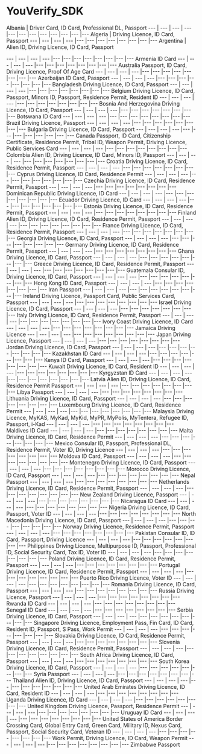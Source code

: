 # YouVerify_SDK

Albania |	Driver Card, ID Card, Professional DL, Passport
--- | --- | --- | --- |--- |--- |--- |--- |--- |--- |--- |---
Algeria	| Driving Licence, ID Card, Passport
--- | --- | --- | --- |--- |--- |--- |--- |--- |--- |--- |---
Argentina |	Alien ID, Driving Licence, ID Card, Passport


--- | --- | --- | --- |--- |--- |--- |--- |--- |--- |--- |---
Armenia	ID Card
--- | --- | --- | --- |--- |--- |--- |--- |--- |--- |--- |---
Australia	Passport, ID Card, Driving Licence, Proof Of Age Card
--- | --- | --- | --- |--- |--- |--- |--- |--- |--- |--- |---
Azerbaijan	ID Card, Passport
--- | --- | --- | --- |--- |--- |--- |--- |--- |--- |--- |---
Bangladesh	Driving Licence, ID Card, Passport
--- | --- | --- | --- |--- |--- |--- |--- |--- |--- |--- |---
Belgium	Driving Licence, ID Card, Passport, Minors ID, Passport, Residence Permit, Resident ID
--- | --- | --- | --- |--- |--- |--- |--- |--- |--- |--- |---
Bosnia And Herzegovina	Driving Licence, ID Card, Passport
--- | --- | --- | --- |--- |--- |--- |--- |--- |--- |--- |---
Botswana	ID Card
--- | --- | --- | --- |--- |--- |--- |--- |--- |--- |--- |---
Brazil	Driving Licence, Passport
--- | --- | --- | --- |--- |--- |--- |--- |--- |--- |--- |---
Bulgaria	Driving Licence, ID Card, Passport
--- | --- | --- | --- |--- |--- |--- |--- |--- |--- |--- |---
Canada	Passport, ID Card, Citizenship Certificate, Residence Permit, Tribal ID, Weapon Permit, Driving Licence, Public Services Card
--- | --- | --- | --- |--- |--- |--- |--- |--- |--- |--- |---
Colombia	Alien ID, Driving Licence, ID Card, Minors ID, Passport
--- | --- | --- | --- |--- |--- |--- |--- |--- |--- |--- |---
Croatia	Driving Licence, ID Card, Residence Permit, Passport
--- | --- | --- | --- |--- |--- |--- |--- |--- |--- |--- |---
Cyprus	Driving Licence, ID Card, Residence Permit
--- | --- | --- | --- |--- |--- |--- |--- |--- |--- |--- |---
Czechia	Driving Licence, ID Card, Residence Permit, Passport
--- | --- | --- | --- |--- |--- |--- |--- |--- |--- |--- |---
Dominican Republic	Driving Licence, ID Card
--- | --- | --- | --- |--- |--- |--- |--- |--- |--- |--- |---
Ecuador	Driving Licence, ID Card
--- | --- | --- | --- |--- |--- |--- |--- |--- |--- |--- |---
Estonia	Driving Licence, ID Card, Residence Permit, Passport
--- | --- | --- | --- |--- |--- |--- |--- |--- |--- |--- |---
Finland	Alien ID, Driving Licence, ID Card, Residence Permit, Passport
--- | --- | --- | --- |--- |--- |--- |--- |--- |--- |--- |---
France	Driving Licence, ID Card, Residence Permit, Passport
--- | --- | --- | --- |--- |--- |--- |--- |--- |--- |--- |---
Georgia	Driving Licence, ID Card, Passport
--- | --- | --- | --- |--- |--- |--- |--- |--- |--- |--- |---
Germany	Driving Licence, ID Card, Residence Permit, Passport
--- | --- | --- | --- |--- |--- |--- |--- |--- |--- |--- |---
Ghana	Driving Licence, ID Card, Passport
--- | --- | --- | --- |--- |--- |--- |--- |--- |--- |--- |---
Greece	Driving Licence, ID Card, Residence Permit, Passport
--- | --- | --- | --- |--- |--- |--- |--- |--- |--- |--- |---
Guatemala	Consular ID, Driving Licence, ID Card, Passport
--- | --- | --- | --- |--- |--- |--- |--- |--- |--- |--- |---
Hong Kong	ID Card, Passport
--- | --- | --- | --- |--- |--- |--- |--- |--- |--- |--- |---
Iran	Passport
--- | --- | --- | --- |--- |--- |--- |--- |--- |--- |--- |---
Ireland	Driving Licence, Passport Card, Public Services Card, Passport
--- | --- | --- | --- |--- |--- |--- |--- |--- |--- |--- |---
Israel	Driving Licence, ID Card, Passport
--- | --- | --- | --- |--- |--- |--- |--- |--- |--- |--- |---
Italy	Driving Licence, ID Card, Residence Permit, Passport
--- | --- | --- | --- |--- |--- |--- |--- |--- |--- |--- |---
Ivory Coast	Driving Licence, ID Card
--- | --- | --- | --- |--- |--- |--- |--- |--- |--- |--- |---
Jamaica	Driving Licence
--- | --- | --- | --- |--- |--- |--- |--- |--- |--- |--- |---
Japan	Driving Licence, Passport
--- | --- | --- | --- |--- |--- |--- |--- |--- |--- |--- |---
Jordan	Driving Licence, ID Card, Passport
--- | --- | --- | --- |--- |--- |--- |--- |--- |--- |--- |---
Kazakhstan	ID Card
--- | --- | --- | --- |--- |--- |--- |--- |--- |--- |--- |---
Kenya	ID Card, Passport
--- | --- | --- | --- |--- |--- |--- |--- |--- |--- |--- |---
Kuwait	Driving Licence, ID Card, Resident ID
--- | --- | --- | --- |--- |--- |--- |--- |--- |--- |--- |---
Kyrgyzstan	ID Card
--- | --- | --- | --- |--- |--- |--- |--- |--- |--- |--- |---
Latvia	Alien ID, Driving Licence, ID Card, Residence Permit Passport
--- | --- | --- | --- |--- |--- |--- |--- |--- |--- |--- |---
Libya	Passport
--- | --- | --- | --- |--- |--- |--- |--- |--- |--- |--- |---
Lithuania	Driving Licence, ID Card, Passport
--- | --- | --- | --- |--- |--- |--- |--- |--- |--- |--- |---
Luxembourg	Driving Licence, ID Card, Residence Permit
--- | --- | --- | --- |--- |--- |--- |--- |--- |--- |--- |---
Malaysia	Driving Licence, MyKAS, MyKad, MyKid, MyPR, MyPolis, MyTentera, Refugee ID, Passport, i-Kad
--- | --- | --- | --- |--- |--- |--- |--- |--- |--- |--- |---
Maldives	ID Card
--- | --- | --- | --- |--- |--- |--- |--- |--- |--- |--- |---
Malta	Driving Licence, ID Card, Residence Permit
--- | --- | --- | --- |--- |--- |--- |--- |--- |--- |--- |---
Mexico	Consular ID, Passport, Professional DL, Residence Permit, Voter ID, Driving Licence
--- | --- | --- | --- |--- |--- |--- |--- |--- |--- |--- |---
Moldova	ID Card, Passport
--- | --- | --- | --- |--- |--- |--- |--- |--- |--- |--- |---
Montenegro	Driving Licence, ID Card, Passport
--- | --- | --- | --- |--- |--- |--- |--- |--- |--- |--- |---
Morocco	Driving Licence, ID Card, Passport
--- | --- | --- | --- |--- |--- |--- |--- |--- |--- |--- |---
Nepal	Passport
--- | --- | --- | --- |--- |--- |--- |--- |--- |--- |--- |---
Netherlands	Driving Licence, ID Card, Residence Permit, Passport
--- | --- | --- | --- |--- |--- |--- |--- |--- |--- |--- |---
New Zealand	Driving Licence, Passport
--- | --- | --- | --- |--- |--- |--- |--- |--- |--- |--- |---
Nicaragua	ID Card
--- | --- | --- | --- |--- |--- |--- |--- |--- |--- |--- |---
Nigeria	Driving Licence, ID Card, Passport, Voter ID
--- | --- | --- | --- |--- |--- |--- |--- |--- |--- |--- |---
North Macedonia	Driving Licence, ID Card, Passport
--- | --- | --- | --- |--- |--- |--- |--- |--- |--- |--- |---
Norway	Driving Licence, Residence Permit, Passport
--- | --- | --- | --- |--- |--- |--- |--- |--- |--- |--- |---
Pakistan	Consular ID, ID Card, Passport, Driving Licence
--- | --- | --- | --- |--- |--- |--- |--- |--- |--- |--- |---
Philippines	Driving Licence, Multipurpose ID, Passport, Professional ID, Social Security Card, Tax ID, Voter ID
--- | --- | --- | --- |--- |--- |--- |--- |--- |--- |--- |---
Poland	Driving Licence, ID Card, Residence Permit, Passport
--- | --- | --- | --- |--- |--- |--- |--- |--- |--- |--- |---
Portugal	Driving Licence, ID Card, Residence Permit, Passport
--- | --- | --- | --- |--- |--- |--- |--- |--- |--- |--- |---
Puerto Rico	Driving Licence, Voter ID
--- | --- | --- | --- |--- |--- |--- |--- |--- |--- |--- |---
Romania	Driving Licence, ID Card, Passport
--- | --- | --- | --- |--- |--- |--- |--- |--- |--- |--- |---
Russia	Driving Licence, Passport
--- | --- | --- | --- |--- |--- |--- |--- |--- |--- |--- |---
Rwanda	ID Card
--- | --- | --- | --- |--- |--- |--- |--- |--- |--- |--- |---
Senegal	ID Card
--- | --- | --- | --- |--- |--- |--- |--- |--- |--- |--- |---
Serbia	Driving Licence, ID Card, Passport
--- | --- | --- | --- |--- |--- |--- |--- |--- |--- |--- |---
Singapore	Driving Licence, Employment Pass, Fin Card, ID Card, Resident ID, Passport, S Pass, Work Permit
--- | --- | --- | --- |--- |--- |--- |--- |--- |--- |--- |---
Slovakia	Driving Licence, ID Card, Residence Permit, Passport
--- | --- | --- | --- |--- |--- |--- |--- |--- |--- |--- |---
Slovenia	Driving Licence, ID Card, Residence Permit, Passport
--- | --- | --- | --- |--- |--- |--- |--- |--- |--- |--- |---
South Africa	Driving Licence, ID Card, Passport
--- | --- | --- | --- |--- |--- |--- |--- |--- |--- |--- |---
South Korea	Driving Licence, ID Card, Passport
--- | --- | --- | --- |--- |--- |--- |--- |--- |--- |--- |---
Syria	Passport
--- | --- | --- | --- |--- |--- |--- |--- |--- |--- |--- |---
Thailand	Alien ID, Driving Licence, ID Card, Passport
--- | --- | --- | --- |--- |--- |--- |--- |--- |--- |--- |---
United Arab Emirates	Driving Licence, ID Card, Resident ID
--- | --- | --- | --- |--- |--- |--- |--- |--- |--- |--- |---
Uganda	Driving Licence, ID Card
--- | --- | --- | --- |--- |--- |--- |--- |--- |--- |--- |---
United Kingdom	Driving Licence, Passport, Residence Permit
--- | --- | --- | --- |--- |--- |--- |--- |--- |--- |--- |---
Uruguay	ID Card
--- | --- | --- | --- |--- |--- |--- |--- |--- |--- |--- |---
United States of America	Border Crossing Card, Global Entry Card, Green Card, Military ID, Nexus Card, Passport, Social Security Card, Veteran ID
--- | --- | --- | --- |--- |--- |--- |--- |--- |--- |--- |---
Work Permit, Driving Licence, ID Card, Weapon Permit
--- | --- | --- | --- |--- |--- |--- |--- |--- |--- |--- |---
Zimbabwe	Passport
